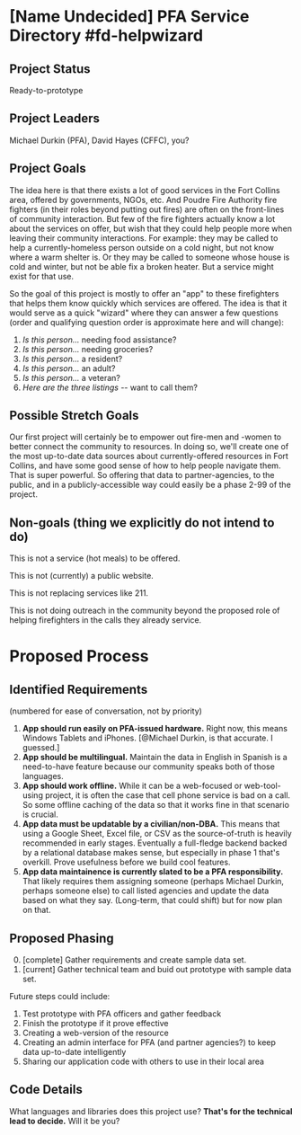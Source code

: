 # [Name Undecided] PFA Service Directory #fd-helpwizard

## Project Status

Ready-to-prototype

## Project Leaders

Michael Durkin (PFA), David Hayes (CFFC), you?

## Project Goals

The idea here is that there exists a lot of good services in the Fort Collins area, offered by governments, NGOs, etc. And Poudre Fire Authority fire fighters (in their roles beyond putting out fires) are often on the front-lines of community interaction. But few of the fire fighters actually know a lot about the services on offer, but wish that they could help people more when leaving their community interactions. For example: they may be called to help a currently-homeless person outside on a cold night, but not know where a warm shelter is. Or they may be called to someone whose house is cold and winter, but not be able fix a broken heater. But a service might exist for that use. 

So the goal of this project is mostly to offer an "app" to these firefighters that helps them know quickly which services are offered. The idea is that it would serve as a quick "wizard" where they can answer a few questions (order and qualifying question order is approximate here and will change): 

1. *Is this person...* needing food assistance?
1. *Is this person...* needing groceries?
1. *Is this person...* a resident? 
2. *Is this person...* an adult?
3. *Is this person...* a veteran? 
9. *Here are the three listings* -- want to call them?

## Possible Stretch Goals

Our first project will certainly be to empower out fire-men and -women to better connect the community to resources. In doing so, we'll create one of the most up-to-date data sources about currently-offered resources in Fort Collins, and have some good sense of how to help people navigate them. That is super powerful. So offering that data to partner-agencies, to the public, and in a publicly-accessible way could easily be a phase 2-99 of the project.

## Non-goals (thing we explicitly do not intend to do)

This is not a service (hot meals) to be offered. 

This is not (currently) a public website. 

This is not replacing services like 211. 

This is not doing outreach in the community beyond the proposed role of helping firefighters in the calls they already service.

# Proposed Process

## Identified Requirements

(numbered for ease of conversation, not by priority)

1. **App should run easily on PFA-issued hardware.** Right now, this means Windows Tablets and iPhones. [@Michael Durkin, is that accurate. I guessed.]
2. **App should be multilingual.** Maintain the data in English in Spanish is a need-to-have feature because our community speaks both of those languages.
3. **App should work offline.** While it can be a web-focused or web-tool-using project, it is often the case that cell phone service is bad on a call. So some offline caching of the data so that it works fine in that scenario is crucial.
4. **App data must be updatable by a civilian/non-DBA.** This means that using a Google Sheet, Excel file, or CSV as the source-of-truth is heavily recommended in early stages. Eventually a full-fledge backend backed by a relational database makes sense, but especially in phase 1 that's overkill. Prove usefulness before we build cool features.
5. **App data maintainence is currently slated to be a PFA responsibility.** That likely requires them assigning someone (perhaps Michael Durkin, perhaps someone else) to call listed agencies and update the data based on what they say. (Long-term, that could shift) but for now plan on that.

## Proposed Phasing

0. [complete] Gather requirements and create sample data set.
1. [current] Gather technical team and buid out prototype with sample data set.

Future steps could include:

1. Test prototype with PFA officers and gather feedback
2. Finish the prototype if it prove effective
3. Creating a web-version of the resource
4. Creating an admin interface for PFA (and partner agencies?) to keep data up-to-date intelligently
4. Sharing our application code with others to use in their local area

## Code Details

What languages and libraries does this project use? **That's for the technical lead to decide.** Will it be you?
